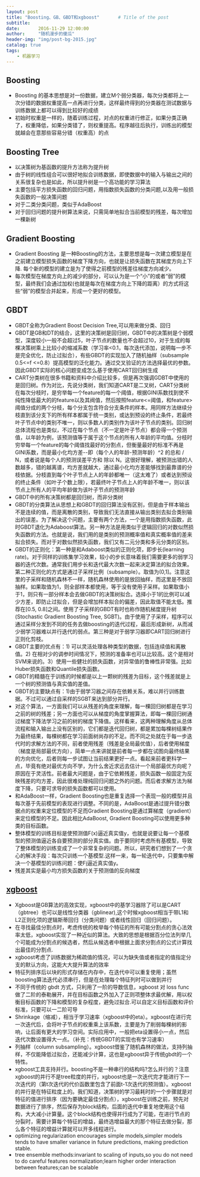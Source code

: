 ```yaml
---
layout: post
title: "Boosting、GB、GBDT和xgboost"       # Title of the post
subtitle:
date:       2016-11-29 12:00:00
author:     "随机漫步的傻瓜"
header-img: "img/post-bg-2015.jpg"
catalog: true
tags:
    - 机器学习
---
```

## Boosting
- Boosting 的基本思想是对一份数据，建立M个弱分类器，每次分类都将上一次分错的数据权重提高一点再进行分类，这样最终得到的分类器在测试数据与训练数据上都可以得到比较好的成绩
- 初始时权重是一样的，随着训练过程，对点的权重进行修正，如果分类正确了，权重降低，如果分类错了，则权重提高。程序越往后执行，训练出的模型就越会在意那些容易分错（权重高）的点

## Boosting Tree
- 以决策树为基函数的提升方法称为提升树
- 由于树的线性组合可以很好地拟合训练数据，即使数据中的输入与输出之间的关系很复杂也是如此，所以提升树是一个高功能的学习算法
- 主要包括平方损失函数的回归问题，用指数损失函数的分类问题,以及用一般损失函数的一般决策问题
- 对于二类分类问题，类似于AdaBoost
- 对于回归问题的提升树算法来说，只需简单地拟合当前模型的残差，每次增加一棵新树

## Gradient Boosting
- Gradient Boosting 是一种Boosting的方法，主要思想是每一次建立模型是在之前建立模型损失函数的梯度下降方向，也就是让损失函数在其梯度方向上下降. 每个新的模型的建立是为了使得之前模型的残差往梯度方向减少。
- 每次模型在梯度方向上的减少的部分，可以认为是一个“小”的或者“弱”的模型，最终我们会通过加权(也就是每次在梯度方向上下降的距离）的方式将这些“弱”的模型合并起来，形成一个更好的模型。

## GBDT
- GBDT全称为Gradient Boost Decision Tree,可以用来做分类、回归
- GBDT是GB和DT的结合，这里的决策树是回归树，GBDT中的决策树是个弱模型，深度较小一般不会超过5，叶子节点的数量也不会超过10，对于生成的每棵决策树乘上比较小的缩减系数（学习率<0.1，每次迭代添加，说明每一步不是完全优化，防止过拟合），有些GBDT的实现加入了随机抽样（subsample 0.5<=f <=0.8）提高模型的泛化能力。通过交叉验证的方法选择最优的参数。因此GBDT实际的核心问题变成怎么基于使用CART回归树生成
- CART分类树在很多书籍和资料中介绍比较多，但是再次强调GDBT中使用的是回归树。作为对比，先说分类树，我们知道CART是二叉树，CART分类树在每次分枝时，是穷举每一个feature的每一个阈值，根据GINI系数找到使不纯性降低最大的的feature以及其阀值，然后按照feature<=阈值，和feature>阈值分成的两个分枝，每个分支包含符合分支条件的样本。用同样方法继续分枝直到该分支下的所有样本都属于统一类别，或达到预设的终止条件，若最终叶子节点中的类别不唯一，则以多数人的类别作为该叶子节点的类别。回归树总体流程也是类似，不过在每个节点（不一定是叶子节点）都会得一个预测值，以年龄为例，该预测值等于属于这个节点的所有人年龄的平均值。分枝时穷举每一个feature的每个阈值找最好的分割点，但衡量最好的标准不再是GINI系数，而是最小化均方差--即（每个人的年龄-预测年龄）^2 的总和 / N，或者说是每个人的预测误差平方和 除以 N。这很好理解，被预测出错的人数越多，错的越离谱，均方差就越大，通过最小化均方差能够找到最靠谱的分枝依据。分枝直到每个叶子节点上人的年龄都唯一（这太难了）或者达到预设的终止条件（如叶子个数上限），若最终叶子节点上人的年龄不唯一，则以该节点上所有人的平均年龄做为该叶子节点的预测年龄
- GBDT中的所有决策树都是回归树，而非分类树
- GBDT的分类算法从思想上和GBDT的回归算法没有区别，但是由于样本输出不是连续的值，而是离散的类别，导致我们无法直接从输出类别去拟合类别输出的误差。为了解决这个问题，主要有两个方法，一个是用指数损失函数，此时GBDT退化为Adaboost算法。另一种方法是用类似于逻辑回归的对数似然损失函数的方法。也就是说，我们用的是类别的预测概率值和真实概率值的差来拟合损失。而对于对数似然损失函数，我们又有二元分类和多元分类的区别。
- GBDT的正则化：第一种是和Adaboost类似的正则化项，即步长(learning rate)。对于同样的训练集学习效果，较小的步长意味着我们需要更多的弱学习器的迭代次数。通常我们用步长和迭代最大次数一起来决定算法的拟合效果。第二种正则化的方式是通过子采样比例（subsample）。取值为(0,1]。注意这里的子采样和随机森林不一样，随机森林使用的是放回抽样，而这里是不放回抽样。如果取值为1，则全部样本都使用，等于没有使用子采样。如果取值小于1，则只有一部分样本会去做GBDT的决策树拟合。选择小于1的比例可以减少方差，即防止过拟合，但是会增加样本拟合的偏差，因此取值不能太低。推荐在[0.5, 0.8]之间。使用了子采样的GBDT有时也称作随机梯度提升树(Stochastic Gradient Boosting Tree, SGBT)。由于使用了子采样，程序可以通过采样分发到不同的任务去做boosting的迭代过程，最后形成新树，从而减少弱学习器难以并行迭代的弱点。第三种是对于弱学习器即CART回归树进行正则化剪枝。
- GBDT主要的优点有：1) 可以灵活处理各种类型的数据，包括连续值和离散值。2) 在相对少的调参时间情况下，预测的准备率也可以比较高。这个是相对SVM来说的。3）使用一些健壮的损失函数，对异常值的鲁棒性非常强。比如 Huber损失函数和Quantile损失函数。
- GBDT的精髓在于训练的时候都是以上一颗树的残差为目标，这个残差就是上一个树的预测值与真实值的差值。
- GBDT的主要缺点有：1)由于弱学习器之间存在依赖关系，难以并行训练数据。不过可以通过自采样的SGBT来达到部分并行。
- 对这个算法，一方面我们可以从残差的角度来理解，每一棵回归树都是在学习之前的树的残差；另一方面也可以从梯度的角度掌握算法，即每一棵回归树通过梯度下降法学习之前的树的梯度下降值。这样看来，这两种理解角度从总体流程和输入输出上没有区别的，它们都是迭代回归树，都是累加每棵树结果作为最终结果，每棵树都在学习前面树尚存的不足。而不同之处就在于每一步迭代时的求解方法的不同，前者使用残差（残差是全局最优值），后者使用梯度（梯度是局部最优方向），简单一点来讲就是前者每一步都在试图向最终结果的方向优化，后者则每一步试图让当前结果更好一点。看起来前者更科学一点，毕竟有绝对最优方向不学，为什么舍近求远去估计一个局部最优方向呢？原因在于灵活性。前者最大问题是，由于它依赖残差，损失函数一般固定为反映残差的均方差，因此很难处理纯回归问题之外的问题。而后者求解方法为梯度下降，只要可求导的损失函数都可以使用。
- 和AdaBoost一样，Gradient Boosting也是重复选择一个表现一般的模型并且每次基于先前模型的表现进行调整。不同的是，AdaBoost是通过提升错分数据点的权重来定位模型的不足而Gradient Boosting是通过算梯度（gradient）来定位模型的不足。因此相比AdaBoost, Gradient Boosting可以使用更多种类的目标函数。
- 整体模型的训练目标是使预测值F(x)逼近真实值y，也就是说要让每一个基模型的预测值逼近各自要预测的部分真实值。由于要同时考虑所有基模型，导致了整体模型的训练变成了一个非常复杂的问题。所以，研究者们想到了一个贪心的解决手段：每次只训练一个基模型.这样一来，每一轮迭代中，只要集中解决一个基模型的训练问题：使F[i](x)逼近真实值y。
- 残差其实是最小均方损失函数的关于预测值的反向梯度

## [xgboost](https://xgboost.readthedocs.io/en/latest/)
- Xgboost是GB算法的高效实现，xgboost中的基学习器除了可以是CART（gbtree）也可以是线性分类器（gblinear),这个时候xgboost相当于带L1和L2正则化项的逻辑斯蒂回归（分类问题）或者线性回归（回归问题）。
- 在寻找最佳分割点时，考虑传统的枚举每个特征的所有可能分割点的贪心法效率太低，xgboost实现了一种近似的算法。大致的思想是根据百分位法列举几个可能成为分割点的候选者，然后从候选者中根据上面求分割点的公式计算找出最佳的分割点.
- xgboost考虑了训练数据为稀疏值的情况，可以为缺失值或者指定的值指定分支的默认方向，这能大大提升算法的效率
- 特征列排序后以块的形式存储在内存中，在迭代中可以重复使用；虽然boosting算法迭代必须串行，但是在处理每个特征列时可以做到并行
- 不同于传统的 gbdt 方式，只利用了一阶的导数信息，xgboost 对 loss func 做了二阶的泰勒展开，并在目标函数之外加入了正则项整体求最优解，用以权衡目标函数的下降和模型的复杂程度，避免过拟合.可以自定义目标函数和评价标准，只要可以一二阶可导
- Shrinkage（缩减），相当于学习速率（xgboost中的eta）。xgboost在进行完一次迭代后，会将叶子节点的权重乘上该系数，主要是为了削弱每棵树的影响，让后面有更大的学习空间。实际应用中，一般把eta设置得小一点，然后迭代次数设置得大一点。（补充：传统GBDT的实现也有学习速率）
- 列抽样（column subsampling）。xgboost借鉴了随机森林的做法，支持列抽样，不仅能降低过拟合，还能减少计算，这也是xgboost异于传统gbdt的一个特性。
- xgboost工具支持并行。boosting不是一种串行的结构吗?怎么并行的？注意xgboost的并行不是tree粒度的并行，xgboost也是一次迭代完才能进行下一次迭代的（第t次迭代的代价函数里包含了前面t-1次迭代的预测值）。xgboost的并行是在特征粒度上的。我们知道，决策树的学习最耗时的一个步骤就是对特征的值进行排序（因为要确定最佳分割点），xgboost在训练之前，预先对数据进行了排序，然后保存为block结构，后面的迭代中重复地使用这个结构，大大减小计算量。这个block结构也使得并行成为了可能，在进行节点的分裂时，需要计算每个特征的增益，最终选增益最大的那个特征去做分裂，那么各个特征的增益计算就可以开多线程进行。
- optimizing regularization encourages simple models,simpler models tends to have smaller variance in future predictions, making prediction stable.
- tree ensemble methods:invariant to scaling of inputs,so you do not need to do careful features normalization;learn higher order interaction between features;can be scalable
